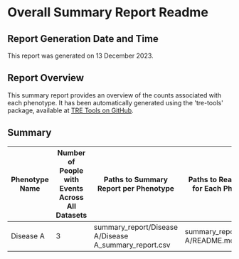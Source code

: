 # Overall Summary Report Readme

## Report Generation Date and Time

This report was generated on 13 December 2023.

## Report Overview

This summary report provides an overview of the counts associated with each phenotype. It has been automatically generated using the 'tre-tools' package, available at [TRE Tools on GitHub](https://github.com/genes-and-health/tre-tools). 

## Summary

| Phenotype Name | Number of People with Events Across All Datasets | Paths to Summary Report per Phenotype | Paths to Readme Files for Each Phenotype |
| --- | --- | --- | --- |
| Disease A | 3 | summary_report/Disease A/Disease A_summary_report.csv | summary_report/Disease A/README.md |
